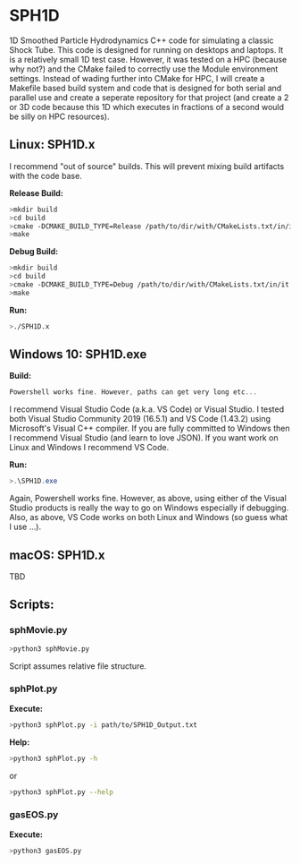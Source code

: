 # SPH1D
1D Smoothed Particle Hydrodynamics C++ code for simulating a classic Shock Tube. This code is designed for running on desktops and laptops. It is a relatively small 1D test case. However, it was tested on a HPC (because why not?) and the CMake failed to correctly use the Module environment settings. Instead of wading further into CMake for HPC, I will create a Makefile based build system and code that is designed for both serial and parallel use and create a seperate repository for that project (and create a 2 or 3D code because this 1D which executes in fractions of a second would be silly on HPC resources).  

## Linux: SPH1D.x

I recommend "out of source" builds. This will prevent mixing build artifacts with the code base.

**Release Build:**
```bash
>mkdir build
>cd build
>cmake -DCMAKE_BUILD_TYPE=Release /path/to/dir/with/CMakeLists.txt/in/it
>make
```
**Debug Build:**
```bash
>mkdir build
>cd build
>cmake -DCMAKE_BUILD_TYPE=Debug /path/to/dir/with/CMakeLists.txt/in/it
>make
```

**Run:**
```bash
>./SPH1D.x
```

## Windows 10: SPH1D.exe

**Build:**
```powershell
Powershell works fine. However, paths can get very long etc...
```
I recommend Visual Studio Code (a.k.a. VS Code) or Visual Studio. I tested both Visual Studio Community 2019 (16.5.1) and VS Code (1.43.2) using Microsoft's Visual C++ compiler. If you are fully committed to Windows then I recommend Visual Studio (and learn to love JSON). If you want work on Linux and Windows I recommend VS Code. 

**Run:**
```powershell
>.\SPH1D.exe
```
Again, Powershell works fine. However, as above, using either of the Visual Studio products is really the way to go on Windows especially if debugging. Also, as above, VS Code works on both Linux and Windows (so guess what I use ...).

## macOS: SPH1D.x
TBD

## Scripts:

### sphMovie.py
```bash
>python3 sphMovie.py
```
Script assumes relative file structure.

### sphPlot.py

**Execute:**
```bash
>python3 sphPlot.py -i path/to/SPH1D_Output.txt
```
**Help:**
```bash
>python3 sphPlot.py -h
```
or
```bash
>python3 sphPlot.py --help
```

### gasEOS.py
**Execute:**
```bash
>python3 gasEOS.py
```
